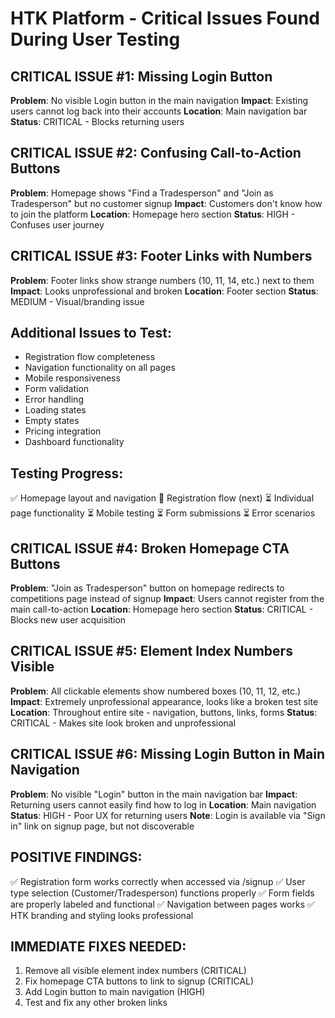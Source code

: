 # HTK Platform - Critical Issues Found During User Testing

## CRITICAL ISSUE #1: Missing Login Button
**Problem**: No visible Login button in the main navigation
**Impact**: Existing users cannot log back into their accounts
**Location**: Main navigation bar
**Status**: CRITICAL - Blocks returning users

## CRITICAL ISSUE #2: Confusing Call-to-Action Buttons
**Problem**: Homepage shows "Find a Tradesperson" and "Join as Tradesperson" but no customer signup
**Impact**: Customers don't know how to join the platform
**Location**: Homepage hero section
**Status**: HIGH - Confuses user journey

## CRITICAL ISSUE #3: Footer Links with Numbers
**Problem**: Footer links show strange numbers (10, 11, 14, etc.) next to them
**Impact**: Looks unprofessional and broken
**Location**: Footer section
**Status**: MEDIUM - Visual/branding issue

## Additional Issues to Test:
- Registration flow completeness
- Navigation functionality on all pages
- Mobile responsiveness
- Form validation
- Error handling
- Loading states
- Empty states
- Pricing integration
- Dashboard functionality

## Testing Progress:
✅ Homepage layout and navigation
🔄 Registration flow (next)
⏳ Individual page functionality
⏳ Mobile testing
⏳ Form submissions
⏳ Error scenarios


## CRITICAL ISSUE #4: Broken Homepage CTA Buttons
**Problem**: "Join as Tradesperson" button on homepage redirects to competitions page instead of signup
**Impact**: Users cannot register from the main call-to-action
**Location**: Homepage hero section
**Status**: CRITICAL - Blocks new user acquisition

## CRITICAL ISSUE #5: Element Index Numbers Visible
**Problem**: All clickable elements show numbered boxes (10, 11, 12, etc.) 
**Impact**: Extremely unprofessional appearance, looks like a broken test site
**Location**: Throughout entire site - navigation, buttons, links, forms
**Status**: CRITICAL - Makes site look broken and unprofessional

## CRITICAL ISSUE #6: Missing Login Button in Main Navigation
**Problem**: No visible "Login" button in the main navigation bar
**Impact**: Returning users cannot easily find how to log in
**Location**: Main navigation
**Status**: HIGH - Poor UX for returning users
**Note**: Login is available via "Sign in" link on signup page, but not discoverable

## POSITIVE FINDINGS:
✅ Registration form works correctly when accessed via /signup
✅ User type selection (Customer/Tradesperson) functions properly
✅ Form fields are properly labeled and functional
✅ Navigation between pages works
✅ HTK branding and styling looks professional

## IMMEDIATE FIXES NEEDED:
1. Remove all visible element index numbers (CRITICAL)
2. Fix homepage CTA buttons to link to signup (CRITICAL) 
3. Add Login button to main navigation (HIGH)
4. Test and fix any other broken links
